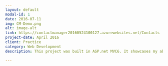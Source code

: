 ```yaml
---
layout: default
modal-id: 1
date: 2016-07-11
img: CM-Demo.png
alt: image-alt
link: https://contactmanager20160524100127.azurewebsites.net/Contacts
project-date: April 2016
client: Practice
category: Web Development
description: This project was built in ASP.net MVC6. It showcases my ability to use MVC frameworks, C# and SQL databases. The application requires a user to log in, then will display contact info in the form of a table. The data is populated from a SQL database and is queried using the Entity framework. With the use of models, I organized the data to be collected and stored, and then in the Contact Controller I gave users who are logged in the privilege to perform CRUD (Create, Read, Update, and Delete) functions on the data. In addition, is  configured with an alternative log-in using Google authentication through the Oauth-2 plugin. Contact Manager hosted on Microsoft's cloud service Azure. Go ahead and give it a <strong><a href="https://contactmanager20160524100127.azurewebsites.net/Contacts">test</a></strong>.

---
```

